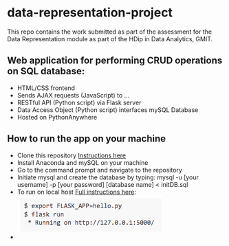 # data-representation-project
This repo contains the work submitted as part of the assessment for the Data Representation module as part of the HDip in Data Analytics, GMIT. 

## Web application for performing CRUD operations on SQL database:

- HTML/CSS frontend<br>
- Sends AJAX requests (JavaScript) to ... <br>
- RESTful API (Python script) via Flask server <br>
- Data Access Object (Python script) interfaces mySQL Database
- Hosted on PythonAnywhere <br>

## How to run the app on your machine

- Clone this repository [Instructions here](https://docs.github.com/en/repositories/creating-and-managing-repositories/cloning-a-repository)
- Install Anaconda and mySQL on your machine
- Go to the command prompt and navigate to the repository
- Initiate mysql and create the database by typing: mysql -u [your username] -p [your password] [database name] < initDB.sql
- To run on local host [Full instructions here](https://flask.palletsprojects.com/en/1.1.x/quickstart/): 
![Flask run](Other/flask_run.png)
- 
